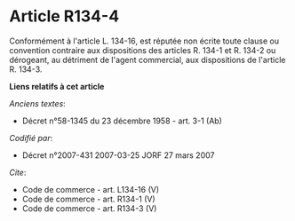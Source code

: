 # Article R134-4

Conformément à l'article L. 134-16, est réputée non écrite toute clause ou convention contraire aux dispositions des articles
R. 134-1 et R. 134-2 ou dérogeant, au détriment de l'agent commercial, aux dispositions de l'article R. 134-3.

**Liens relatifs à cet article**

_Anciens textes_:

  - Décret n°58-1345 du 23 décembre 1958 - art. 3-1 (Ab)

_Codifié par_:

  - Décret n°2007-431 2007-03-25 JORF 27 mars 2007

_Cite_:

  - Code de commerce - art. L134-16 (V)
  - Code de commerce - art. R134-1 (V)
  - Code de commerce - art. R134-3 (V)
